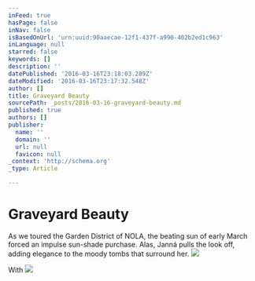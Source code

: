 ```yaml
---
inFeed: true
hasPage: false
inNav: false
isBasedOnUrl: 'urn:uuid:90aaecae-12f1-437f-a990-402b2ed1c963'
inLanguage: null
starred: false
keywords: []
description: ''
datePublished: '2016-03-16T23:18:03.289Z'
dateModified: '2016-03-16T23:17:32.548Z'
author: []
title: Graveyard Beauty
sourcePath: _posts/2016-03-16-graveyard-beauty.md
published: true
authors: []
publisher:
  name: ''
  domain: ''
  url: null
  favicon: null
_context: 'http://schema.org'
_type: Article

---
```

# Graveyard Beauty

As we toured the Garden District of NOLA, the beating sun of early March forced an impulse sun-shade purchase. Alas, Janná pulls the look off, adding elegance to the moody tombs that surround her.
![](https://the-grid-user-content.s3-us-west-2.amazonaws.com/9095ec09-7506-4e82-999d-3c2d4e5cd8e5.png)

With ![](https://the-grid-user-content.s3-us-west-2.amazonaws.com/69a3cd94-1098-473e-b005-c0d8bbec9eb4.png)